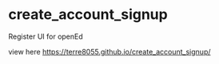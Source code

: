 # create_account_signup
 Register UI for openEd
 
 view here https://terre8055.github.io/create_account_signup/
